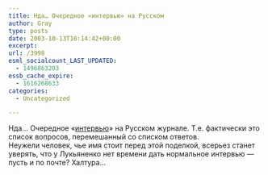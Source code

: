 ```yaml
---
title: Нда… Очередное «интервью» на Русском
author: Gray
type: posts
date: 2003-10-13T16:14:42+00:00
excerpt:
url: /3998
esml_socialcount_LAST_UPDATED:
  - 1496863203
essb_cache_expire:
  - 1616268633
categories:
  - Uncategorized

---
```








Нда&#8230; Очередное &#171;[интервью][1]&#187; на Русском журнале. Т.е. фактически это список вопросов, перемешанный со списком ответов.  
Неужели человек, чье имя стоит перед этой поделкой, всерьез станет уверять, что у Лукьяненко нет времени дать нормальное интервью &#8212; пусть и по почте? Халтура&#8230;

 [1]: http://www.russ.ru/netcult/20031012.html